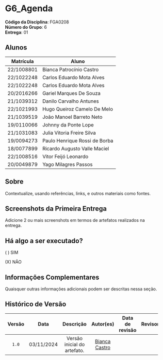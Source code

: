 # G6_Agenda

**Código da Disciplina**: FGA0208<br>
**Número do Grupo**: 6<br>
**Entrega**: 01<br>

## Alunos
|Matrícula | Aluno |
| -- | -- |
| 22/1008801  |  Bianca Patrocínio Castro |
| 22/1022248  |  Carlos Eduardo Mota Alves|
| 22/1022248  |  Carlos Eduardo Mota Alves|
| 20/2016266  |  Gariel Marques De Souza|
| 21/1039312  |  Danilo Carvalho Antunes|
| 22/1021993  |  Hugo Queiroz Camelo De Melo|
| 21/1039519  |  João Manoel Barreto Neto|
| 19/0110066  |  Johnny da Ponte Lope|
| 21/1031083  |  Julia Vitoria Freire Silva|
| 19/0094273  |  Paulo Henrique Rossi de Borba|
| 18/0077899  |  Ricardo Augusto Valle Maciel|
| 22/1008516  |  Vitor Feijó Leonardo|
| 20/0049879  |  Yago Milagres Passos|


## Sobre 
Contextualize, usando referências, links, e outros materiais como fontes.

## Screenshots da Primeira Entrega
Adicione 2 ou mais screenshots em termos de artefatos realizados na entrega.

## Há algo a ser executado?

( ) SIM

(X) NÃO

## Informações Complementares 
Quaisquer outras informações adicionais podem ser descritas nessa seção.

## Histórico de Versão
| Versão | Data | Descrição | Autor(es) | Data de revisão | Revisor(es) |
| :-: | :-: | :-: | :-: | :-: | :-: |
| `1.0` | 03/11/2024  | Versão inicial do artefato. | [Bianca Castro](https://github.com/BiancaPatrocinio7) |  |  |


